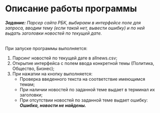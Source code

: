 # Описание работы программы

###### ***Задание:*** Парсер сайта РБК, выбираем в интерфейсе поле для запроса, вводим тему (если такой нет, вывести ошибку) и по ней выдать заголовки новостей по текущей дате.

При запуске программы выполняется:

1. Парсинг новостей по текущей дате в allnews.csv;
2. Открытие интерфейса с полем ввода конкретной темы (Политика, Общество, Бизнес);
3. При нажатии на кнопку выполняется:
    + Проверка введенного текста на соответствие имеющимся темам;
    + При наличии новостей по заданной теме выдает в терминал их заголовки;
    + При отсутствии новостей по заданной теме выдает ошибку: ***Ошибка, новости не найдены.***